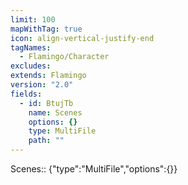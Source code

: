 ```yaml
---
limit: 100
mapWithTag: true
icon: align-vertical-justify-end
tagNames:
  - Flamingo/Character
excludes: 
extends: Flamingo
version: "2.0"
fields:
  - id: BtujTb
    name: Scenes
    options: {}
    type: MultiFile
    path: ""
---
```


Scenes:: {"type":"MultiFile","options":{}}
